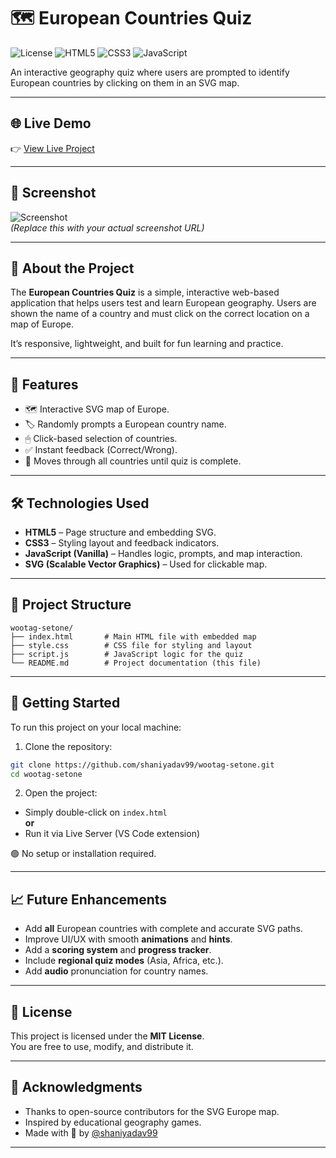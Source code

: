 
# 🗺 European Countries Quiz

![License](https://img.shields.io/badge/license-MIT-green)
![HTML5](https://img.shields.io/badge/HTML5-Structure-orange)
![CSS3](https://img.shields.io/badge/CSS3-Styling-blue)
![JavaScript](https://img.shields.io/badge/JavaScript-Logic-yellow)

An interactive geography quiz where users are prompted to identify European countries by clicking on them in an SVG map.

---

## 🌐 Live Demo

👉 [View Live Project](https://wootag-setone.vercel.app/)  

---

## 📸 Screenshot

![Screenshot](https://your-image-link.com/screenshot.png)  
*(Replace this with your actual screenshot URL)*

---

## 📌 About the Project

The **European Countries Quiz** is a simple, interactive web-based application that helps users test and learn European geography. Users are shown the name of a country and must click on the correct location on a map of Europe.

It’s responsive, lightweight, and built for fun learning and practice.

---

## 🧠 Features

- 🗺 Interactive SVG map of Europe.
- 🏷 Randomly prompts a European country name.
- 🖱 Click-based selection of countries.
- ✅ Instant feedback (Correct/Wrong).
- 🔁 Moves through all countries until quiz is complete.

---

## 🛠 Technologies Used

- **HTML5** – Page structure and embedding SVG.
- **CSS3** – Styling layout and feedback indicators.
- **JavaScript (Vanilla)** – Handles logic, prompts, and map interaction.
- **SVG (Scalable Vector Graphics)** – Used for clickable map.

---

## 📁 Project Structure

```
wootag-setone/
├── index.html       # Main HTML file with embedded map
├── style.css        # CSS file for styling and layout
├── script.js        # JavaScript logic for the quiz
└── README.md        # Project documentation (this file)
```

---

## 🚀 Getting Started

To run this project on your local machine:

1. Clone the repository:

```bash
git clone https://github.com/shaniyadav99/wootag-setone.git
cd wootag-setone
```

2. Open the project:

- Simply double-click on `index.html`  
**or**  
- Run it via Live Server (VS Code extension)

🟢 No setup or installation required.

---

## 📈 Future Enhancements

- Add **all** European countries with complete and accurate SVG paths.
- Improve UI/UX with smooth **animations** and **hints**.
- Add a **scoring system** and **progress tracker**.
- Include **regional quiz modes** (Asia, Africa, etc.).
- Add **audio** pronunciation for country names.

---

## 📄 License

This project is licensed under the **MIT License**.  
You are free to use, modify, and distribute it.

---

## 🙌 Acknowledgments

- Thanks to open-source contributors for the SVG Europe map.
- Inspired by educational geography games.
- Made with 💙 by [@shaniyadav99](https://github.com/shaniyadav99)

---
